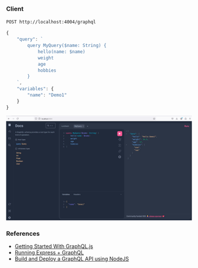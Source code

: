### Client

`POST http://localhost:4004/graphql`
```js
{
    "query": `
        query MyQuery($name: String) { 
            hello(name: $name) 
            weight 
            age 
            hobbies
        }
    `,
    "variables": { 
        "name": "Demo1" 
    }
}
```

![doc.ruru](./rsc/doc.ruru.jpg)


### References
- [Getting Started With GraphQL.js](https://graphql.org/graphql-js/)
- [Running Express + GraphQL](https://graphql.org/graphql-js/running-an-express-graphql-server/)
- [Build and Deploy a GraphQL API using NodeJS](https://www.youtube.com/watch?v=UYQSVH6B1k4)